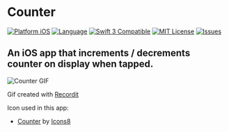# Counter

[![Platform iOS](https://img.shields.io/badge/platform-iOS-blue.svg?style=flat)](http://developer.apple.com/ios)
[![Language](http://img.shields.io/badge/language-swift-orange.svg?style=flat)](https://developer.apple.com/swift)
[![Swift 3 Compatible](https://img.shields.io/badge/swift3-compatible-4BC51D.svg?style=flat)](https://swift.org/blog/swift-3-0-released/)
[![MIT License](http://img.shields.io/badge/license-MIT-blue.svg?style=flat)](https://github.com/yoha/Counter/blob/master/LICENSE)
[![Issues](https://img.shields.io/github/issues/yoha/Counter.svg?style=flat)](https://github.com/yoha/Counter/issues)

## An iOS app that increments / decrements counter on display when tapped. 

![Counter GIF](http://g.recordit.co/76nG3512eZ.gif)

Gif created with [Recordit](http://recordit.co)

Icon used in this app:
- [Counter](https://icons8.com/web-app/23044/counter#filled) by [Icons8](https://icons8.com)
